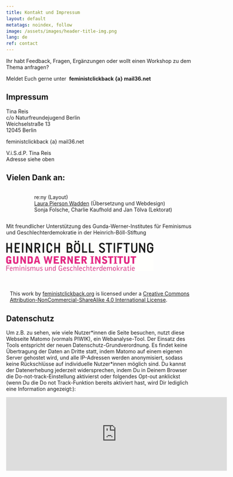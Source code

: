 ```yaml
---
title: Kontakt und Impressum
layout: default
metatags: noindex, follow
image: /assets/images/header-title-img.png
lang: de
ref: contact
---
```


<div class="impressum">
<p>Ihr habt Feedback, Fragen, Ergänzungen oder wollt einen Workshop zu dem Thema anfragen?</p>
<p>Meldet Euch gerne unter&nbsp;&nbsp;<strong>feministclickback {a} mail36.net</strong></p>
<div class="gruen">
<h2>Impressum</h2>
<p>Tina Reis<br>
c/o Naturfreundejugend Berlin<br>
Weichselstraße 13<br>
12045 Berlin</p>
<p>feministclickback {a} mail36.net</p>
<p>V.i.S.d.P. Tina Reis<br>Adresse siehe oben</p>
<h2>Vielen Dank an:</h2>
<div style="display: flex;justify-content: center;"><ul style="text-align: left;list-style: none;"><li>re:ny (Layout)</li>
    <li><a href="http://lpw.io">Laura Pierson Wadden</a> (Übersetzung und Webdesign)</li><li>
    Sonja Folsche, Charlie Kaufhold and Jan Tölva (Lektorat)</li></ul></div>
<p>Mit freundlicher Unterstützung des Gunda-Werner-Institutes für Feminismus und Geschlechterdemokratie in der Heinrich-Böll-Stiftung</p>
<img src="assets/images/gunda-werner-institut-logo.jpg" width="400" style="max-width:400px" height="auto" alt="Logo Gunda-Werner-Institut">
<p style="font-size:1em;margin-top:50px;padding-left:10px">This work by <a xmlns:cc="http://creativecommons.org/ns#" href="https://feministclickback.org" property="cc:attributionName" rel="cc:attributionURL">feministclickback.org</a> is licensed under a <a rel="license" href="http://creativecommons.org/licenses/by-nc-sa/4.0/">Creative Commons Attribution-NonCommercial-ShareAlike 4.0 International License</a>.</p>
<div class="blau">
<h2>Datenschutz</h2>
<p>Um z.B. zu sehen, wie viele Nutzer*innen die Seite besuchen, nutzt diese Webseite Matomo (vormals PIWIK), ein Webanalyse-Tool. Der Einsatz des Tools entspricht der neuen Datenschutz-Grundverordnung. Es findet keine Übertragung der Daten an Dritte statt, indem Matomo auf einem eigenen Server gehostet wird, und alle IP-Adressen werden anonymisiert, sodass keine Rückschlüsse auf individuelle Nutzer*innen möglich sind. Du kannst der Datenerhebung jederzeit widersprechen, indem Du in Deinem Browser die Do-not-track-Einstellung aktivierst oder folgendes Opt-out anklickst (wenn Du die Do not Track-Funktion bereits aktiviert hast, wird Dir lediglich eine Information angezeigt:):</p>

<iframe
        style="border: 0; height: 200px; width: 600px;"
        src="https://feministclickback.org/analytics/index.php?module=CoreAdminHome&action=optOut&language=en&backgroundColor=&fontColor=&fontSize=&fontFamily="></iframe>
</div>

